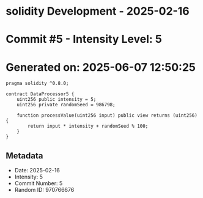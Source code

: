 ﻿# solidity Development - 2025-02-16
# Commit #5 - Intensity Level: 5
# Generated on: 2025-06-07 12:50:25
```solidity
pragma solidity ^0.8.0;

contract DataProcessor5 {
    uint256 public intensity = 5;
    uint256 private randomSeed = 986798;

    function processValue(uint256 input) public view returns (uint256) {
        return input * intensity + randomSeed % 100;
    }
}
```
## Metadata
- Date: 2025-02-16
- Intensity: 5
- Commit Number: 5
- Random ID: 970766676

